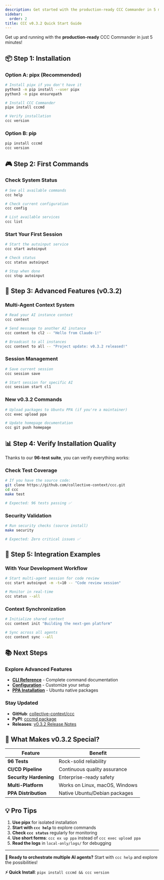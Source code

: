 ```yaml
---
description: Get started with the production-ready CCC Commander in 5 minutes
sidebar:
  order: 2
title: CCC v0.3.2 Quick Start Guide
---
```


Get up and running with the **production-ready** CCC Commander in just 5 minutes!

## 📦 Step 1: Installation

### Option A: pipx (Recommended)
```bash
# Install pipx if you don't have it
python3 -m pip install --user pipx
python3 -m pipx ensurepath

# Install CCC Commander
pipx install cccmd

# Verify installation
ccc version
```

### Option B: pip
```bash
pip install cccmd
ccc version
```

## 🎮 Step 2: First Commands

### Check System Status
```bash
# See all available commands
ccc help

# Check current configuration
ccc config

# List available services
ccc list
```

### Start Your First Session
```bash
# Start the autoinput service
ccc start autoinput

# Check status
ccc status autoinput

# Stop when done
ccc stop autoinput
```

## 🔧 Step 3: Advanced Features (v0.3.2)

### Multi-Agent Context System
```bash
# Read your AI instance context
ccc context

# Send message to another AI instance
ccc context to cl2 -- "Hello from Claude-1!"

# Broadcast to all instances
ccc context to all -- "Project update: v0.3.2 released!"
```

### Session Management
```bash
# Save current session
ccc session save

# Start session for specific AI
ccc session start cl1
```

### New v0.3.2 Commands
```bash
# Upload packages to Ubuntu PPA (if you're a maintainer)
ccc exec upload ppa

# Update homepage documentation
ccc git push homepage
```

## 📊 Step 4: Verify Installation Quality

Thanks to our **96-test suite**, you can verify everything works:

### Check Test Coverage
```bash
# If you have the source code:
git clone https://github.com/collective-context/ccc.git
cd ccc
make test

# Expected: 96 tests passing ✅
```

### Security Validation
```bash
# Run security checks (source install)
make security

# Expected: Zero critical issues ✅
```

## 🔗 Step 5: Integration Examples

### With Your Development Workflow
```bash
# Start multi-agent session for code review
ccc start autoinput -m -t=10 -- "Code review session"

# Monitor in real-time
ccc status --all
```

### Context Synchronization
```bash
# Initialize shared context
ccc context init "Building the next-gen platform"

# Sync across all agents
ccc context sync --all
```

## 📚 Next Steps

### Explore Advanced Features
- **[CLI Reference](/ccc/cli/)** - Complete command documentation
- **[Configuration](/ccc/configuration/)** - Customize your setup
- **[PPA Installation](/ccc/installation-apt/)** - Ubuntu native packages

### Stay Updated
- **GitHub**: [collective-context/ccc](https://github.com/collective-context/ccc)
- **PyPI**: [cccmd package](https://pypi.org/project/cccmd/)
- **Releases**: [v0.3.2 Release Notes](/ccc/release-v032/)

## 🎯 What Makes v0.3.2 Special?

| Feature | Benefit |
|---------|---------|
| **96 Tests** | Rock-solid reliability |
| **CI/CD Pipeline** | Continuous quality assurance |
| **Security Hardening** | Enterprise-ready safety |
| **Multi-Platform** | Works on Linux, macOS, Windows |
| **PPA Distribution** | Native Ubuntu/Debian packages |

## 💡 Pro Tips

1. **Use pipx** for isolated installation
2. **Start with `ccc help`** to explore commands
3. **Check `ccc status`** regularly for monitoring
4. **Use short forms**: `ccc ex up ppa` instead of `ccc exec upload ppa`
5. **Read the logs** in `local-only/logs/` for debugging

---

**🚀 Ready to orchestrate multiple AI agents?** Start with `ccc help` and explore the possibilities!

**⚡ Quick Install**: `pipx install cccmd && ccc version`